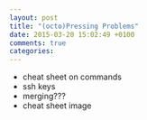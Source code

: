 ```yaml
---
layout: post
title: "(octo)Pressing Problems"
date: 2015-03-20 15:02:49 +0100
comments: true
categories: 
---
```

- cheat sheet on commands
- ssh keys
- merging??? 
- cheat sheet image